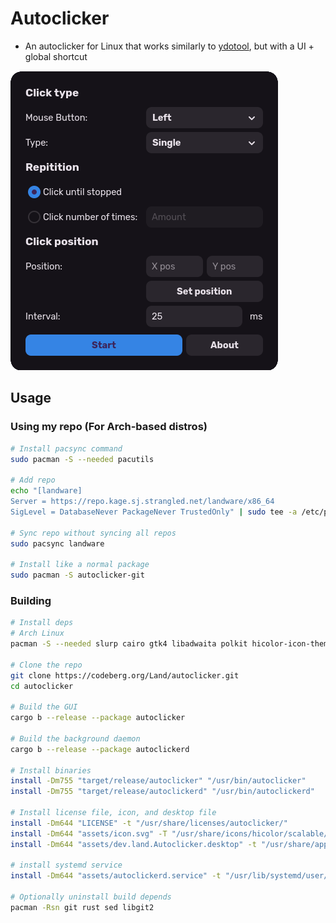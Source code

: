 # Autoclicker
- An autoclicker for Linux that works similarly to [ydotool](https://github.com/ReimuNotMoe/ydotool), but with a UI + global shortcut

![Screenshot of UI](assets/ui.png?raw=true "Screenshot of UI")

## Usage
### Using my repo (For Arch-based distros)
```sh
# Install pacsync command
sudo pacman -S --needed pacutils

# Add repo
echo "[landware]              
Server = https://repo.kage.sj.strangled.net/landware/x86_64
SigLevel = DatabaseNever PackageNever TrustedOnly" | sudo tee -a /etc/pacman.conf

# Sync repo without syncing all repos
sudo pacsync landware

# Install like a normal package
sudo pacman -S autoclicker-git
```

### Building
```sh
# Install deps
# Arch Linux
pacman -S --needed slurp cairo gtk4 libadwaita polkit hicolor-icon-theme glib2 glibc libevdev git rust sed libgit2

# Clone the repo
git clone https://codeberg.org/Land/autoclicker.git
cd autoclicker

# Build the GUI
cargo b --release --package autoclicker

# Build the background daemon
cargo b --release --package autoclickerd

# Install binaries
install -Dm755 "target/release/autoclicker" "/usr/bin/autoclicker"
install -Dm755 "target/release/autoclickerd" "/usr/bin/autoclickerd"

# Install license file, icon, and desktop file
install -Dm644 "LICENSE" -t "/usr/share/licenses/autoclicker/"
install -Dm644 "assets/icon.svg" -T "/usr/share/icons/hicolor/scalable/apps/dev.land.Autoclicker.svg"
install -Dm644 "assets/dev.land.Autoclicker.desktop" -t "/usr/share/applications/"

# install systemd service
install -Dm644 "assets/autoclickerd.service" -t "/usr/lib/systemd/user/"

# Optionally uninstall build depends
pacman -Rsn git rust sed libgit2
```